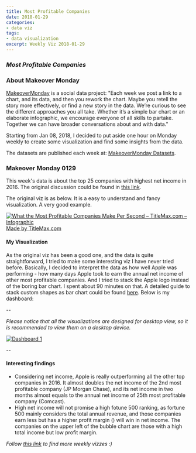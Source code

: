 ```yaml
---
title: Most Profitable Companies
date: 2018-01-29
categories:
- data viz
tags:
- data visualization
excerpt: Weekly Viz 2018-01-29
---
```


### *Most Profitable Companies*


### About Makeover Monday

[MakeoverMonday](http://www.makeovermonday.co.uk/) is a social data project:
"Each week we post a link to a chart, and its data, and then you rework the chart.
Maybe you retell the story more effectively, or find a new story in the data.
We’re curious to see the different approaches you all take. Whether it’s a simple bar chart or an elaborate infographic, we encourage everyone of all skills to partake.
Together we can have broader conversations about and with data."

Starting from Jan 08, 2018, I decided to put aside one hour on Monday weekly to create some visualization and find some insights from the data.

The datasets are published each week at: [MakeoverMonday Datasets](http://www.makeovermonday.co.uk/data/).

### Makeover Monday 0129

This week's data is about the top 25 companies with highest net income in 2016.
The original discussion could be found in [this link](https://www.titlemax.com/discovery-center/money-finance/most-profitable-companies/).

The original viz is as below. It is a easy to understand and fancy visualization. A very good example.  

<a href="https://www.titlemax.com/discovery-center/money-finance/most-profitable-companies/">
  <img src="https://www.titlemax.com/media/2017/11/what-most-profitable-companies-make-per-second-4.jpg" alt="What the Most Profitable Companies Make Per Second – TitleMax.com – Infographic" title="What the Most Profitable Companies Make Per Second – TitleMax.com – Infographic">
</a>
<br>
<a href="https://www.TitleMax.com" alt="TitleMax.com" title="TitleMax.com">Made by TitleMax.com</a>


#### My Visualization

As the original viz has been a good one, and the data is quite straightforward, I tried to make some interesting viz I have never tried before.
Basically, I decided to interpret the data as how well Apple was performing - how many days Apple took to earn the annual net income of other most profitable companies.
And I tried to stack the Apple logo instead of the boring bar chart. I spent about 90 minutes on that.
A detailed guide to stack custom shapes as bar chart could be found [here](https://www.thedataschool.co.uk/damiana-spadafora/bars-are-boring-use-cute-little-shapes-instead/).
Below is my dashboard:  

--

*Please notice that all the visualizations are designed for desktop view, so it is recommended to view them on a desktop device.*  

<div class='tableauPlaceholder' id='viz1517374882536' style='position: relative'>
<noscript><a href='#'>
  <img alt='Dashboard 1 ' src='https:&#47;&#47;public.tableau.com&#47;static&#47;images&#47;Ma&#47;MakeoverMonday0129&#47;Dashboard1&#47;1_rss.png' style='border: none' />
  </a></noscript>
<object class='tableauViz'  style='display:none;'>
  <param name='host_url' value='https%3A%2F%2Fpublic.tableau.com%2F' />
  <param name='embed_code_version' value='3' />
  <param name='site_root' value='' />
  <param name='name' value='MakeoverMonday0129&#47;Dashboard1' />
  <param name='tabs' value='no' />
  <param name='toolbar' value='yes' />
  <param name='static_image' value='https:&#47;&#47;public.tableau.com&#47;static&#47;images&#47;Ma&#47;MakeoverMonday0129&#47;Dashboard1&#47;1.png' />
  <param name='animate_transition' value='yes' />
  <param name='display_static_image' value='yes' />
  <param name='display_spinner' value='yes' />
  <param name='display_overlay' value='yes' />
  <param name='display_count' value='yes' />
  <param name='filter' value='publish=yes' /></object></div>                
<script type='text/javascript'>
  var divElement = document.getElementById('viz1517374882536');
  var vizElement = divElement.getElementsByTagName('object')[0];
  vizElement.style.width='800px';vizElement.style.height='827px';
  var scriptElement = document.createElement('script');
  scriptElement.src = 'https://public.tableau.com/javascripts/api/viz_v1.js';
  vizElement.parentNode.insertBefore(scriptElement, vizElement);
</script>

--  

#### Interesting findings  
* Considering net income, Apple is really outperforming all the other top companies in 2016. It almost doubles the net income of the 2nd most profitable company (JP Morgan Chase), and its net income in two months almost equals to the annual net income of 25th most profitable company (Comcast).
* High net income will not promise a high fotune 500 ranking, as fortune 500 mainly considers the total annual revenue, and those companies earn less but has a higher profit margin () will win in net income. The companies on the upper left of the bubble chart are those with a high total income but low profit margin.


*Follow [this link](https://yudong-94.github.io/personal-website/project/MakeOverMonday2018/) to find more weekly vizzes :)*
